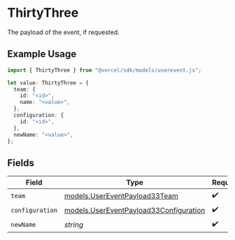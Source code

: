 # ThirtyThree

The payload of the event, if requested.

## Example Usage

```typescript
import { ThirtyThree } from "@vercel/sdk/models/userevent.js";

let value: ThirtyThree = {
  team: {
    id: "<id>",
    name: "<value>",
  },
  configuration: {
    id: "<id>",
  },
  newName: "<value>",
};
```

## Fields

| Field                                                                                  | Type                                                                                   | Required                                                                               | Description                                                                            |
| -------------------------------------------------------------------------------------- | -------------------------------------------------------------------------------------- | -------------------------------------------------------------------------------------- | -------------------------------------------------------------------------------------- |
| `team`                                                                                 | [models.UserEventPayload33Team](../models/usereventpayload33team.md)                   | :heavy_check_mark:                                                                     | N/A                                                                                    |
| `configuration`                                                                        | [models.UserEventPayload33Configuration](../models/usereventpayload33configuration.md) | :heavy_check_mark:                                                                     | N/A                                                                                    |
| `newName`                                                                              | *string*                                                                               | :heavy_check_mark:                                                                     | N/A                                                                                    |